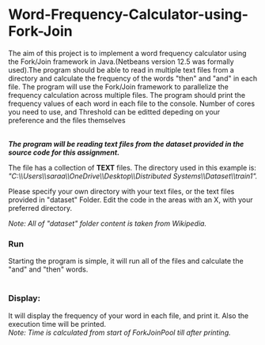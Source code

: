 # Word-Frequency-Calculator-using-Fork-Join

The aim of this project is to implement a word frequency calculator using the Fork/Join framework in Java.(Netbeans version 12.5 was formally used).The program should be able to read in multiple text files from a directory and calculate the frequency of the words "then" and "and" in each file. The program will use the Fork/Join framework to parallelize the frequency calculation across multiple files. The program should print the frequency values of each word in each file to the console. 
Number of cores you need to use, and Threshold can be editted depeding on your preference and the files themselves
<br><br>
<p><i><b>The program will be reading text files from the dataset provided in the source code for this assignment.</b></i></p>

<p>The file has a collection of <b>TEXT</b> files. The directory used in this example is:<br>
<i>"C:\\Users\\saraa\\OneDrive\\Desktop\\Distributed Systems\\Dataset\\train1".</i>
<br>
<p>Please specify your own directory with your text files, or the text files provided in "dataset" Folder. Edit the code in the areas with an X, with your preferred directory.</p> 
<p><i>Note: All of "dataset" folder content is taken from Wikipedia.</i></p></p>

<h3>Run</h3>
Starting the program is simple, it will run all of the files and calculate the "and" and "then" words. 
<br><br>

<h3> Display:</h3>
It will display the frequency of your word in each file, and print it. Also the execution time will be printed. <br>
<i>Note: Time is calculated from start of ForkJoinPool till after printing.</i>
          
